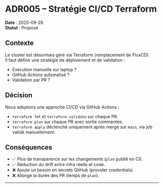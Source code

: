 # ADR005 – Stratégie CI/CD Terraform
**Date** : 2025-09-26  
**Statut** : Proposé  

## Contexte
Le cluster est désormais géré via Terraform (remplacement de FluxCD).  
Il faut définir une stratégie de déploiement et de validation :  
- Exécution manuelle sur laptop ?  
- GitHub Actions automatisé ?  
- Validation par PR ?  

## Décision
Nous adoptons une approche CI/CD via GitHub Actions :  
- `terraform fmt` et `terraform validate` sur chaque PR.  
- `terraform plan` sur chaque PR avec sortie commentée.  
- `terraform apply` déclenché uniquement après merge sur `main`, via job validé manuellement.  

## Conséquences
- ✅ Plus de transparence sur les changements (`plan` publié en CI).  
- ✅ Réduction du drift entre infra réelle et code.  
- ❌ Ajoute un besoin en secrets GitHub (provider credentials).  
- ❌ Allonge la durée des PR (temps de `plan`).  

---
